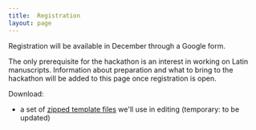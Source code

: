 ```yaml
---
title:  Registration
layout: page
---
```



Registration will be available in December through a Google form.

The only prerequisite for the hackathon is an interest in working on Latin manuscripts.  Information about preparation and what to bring to the hackathon will be added to this page once registration is open.


Download:

-  a set of [zipped template files](https://github.com/HCMID/ms-hackathon-2018/blob/master/templates.zip?raw=true) we'll use in editing (temporary: to be updated)
